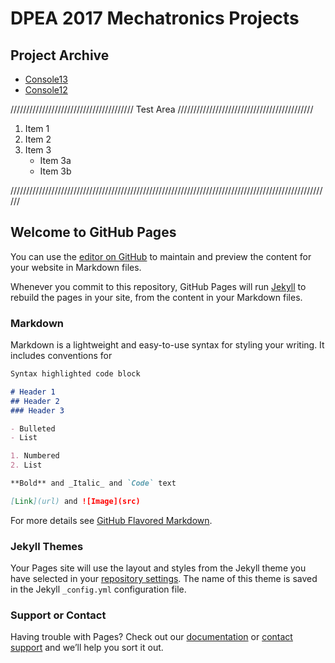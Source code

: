 # DPEA 2017 Mechatronics Projects

## Project Archive

   * [Console13](https://terrencetran.github.io/Console13)
   * [Console12](https://terrencetran.github.io/Console12)

///////////////////////////////////////      Test Area     ///////////////////////////////////////////

1. Item 1
2. Item 2
3. Item 3
   * Item 3a
   * Item 3b

//////////////////////////////////////////////////////////////////////////////////////////////////////

## Welcome to GitHub Pages

You can use the [editor on GitHub](https://github.com/TerrenceTran/TerrenceTran.github.io/edit/master/index.md) to maintain and preview the content for your website in Markdown files.

Whenever you commit to this repository, GitHub Pages will run [Jekyll](https://jekyllrb.com/) to rebuild the pages in your site, from the content in your Markdown files.

### Markdown

Markdown is a lightweight and easy-to-use syntax for styling your writing. It includes conventions for

```markdown
Syntax highlighted code block

# Header 1
## Header 2
### Header 3

- Bulleted
- List

1. Numbered
2. List

**Bold** and _Italic_ and `Code` text

[Link](url) and ![Image](src)
```

For more details see [GitHub Flavored Markdown](https://guides.github.com/features/mastering-markdown/).

### Jekyll Themes

Your Pages site will use the layout and styles from the Jekyll theme you have selected in your [repository settings](https://github.com/TerrenceTran/TerrenceTran.github.io/settings). The name of this theme is saved in the Jekyll `_config.yml` configuration file.

### Support or Contact

Having trouble with Pages? Check out our [documentation](https://help.github.com/categories/github-pages-basics/) or [contact support](https://github.com/contact) and we’ll help you sort it out.
